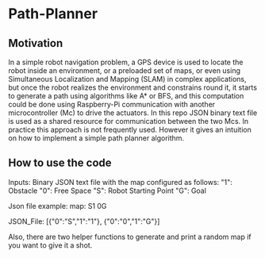 # Path-Planner

## Motivation
In a simple robot navigation problem, a GPS device is used to locate the robot inside an environment, or a preloaded set of maps, or even using Simultaneous Localization and Mapping (SLAM) in complex applications, but once the robot realizes the environment and constrains round it, it starts to generate a path using algorithms like A* or BFS, and this computation could be done using Raspberry-Pi communication with another microcontroller (Mc) to drive the actuators. In this repo JSON binary text file is used as a shared resource for communication between the two Mcs. In practice this approach is not frequently used. However it gives an intuition on how to implement a simple path planner algorithm.

## How to use the code
Inputs: Binary JSON text file with the map configured as follows:
"1": Obstacle
"0": Free Space
"S": Robot Starting Point
"G": Goal

Json file example:
map: S1
     0G

JSON_File: [{"0":"S","1":"1"},
            {"0":"0","1":"G"}]

Also, there are two helper functions to generate and print a random map if you want to give it a shot.